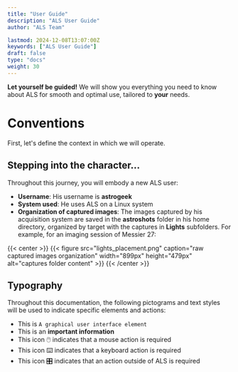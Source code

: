 ```yaml
---
title: "User Guide"
description: "ALS User Guide"
author: "ALS Team"

lastmod: 2024-12-08T13:07:00Z
keywords: ["ALS User Guide"]
draft: false
type: "docs"
weight: 30
---
```

**Let yourself be guided!** We will show you everything you need to know about ALS for smooth and optimal use, tailored to **your** needs.

# Conventions
First, let's define the context in which we will operate.

## Stepping into the character...

Throughout this journey, you will embody a new ALS user:
- **Username**: His username is **astrogeek**
- **System used**: He uses ALS on a Linux system
- **Organization of captured images**: The images captured by his acquisition system are saved in the **astroshots** folder in his home directory, organized by target with the captures in **Lights** subfolders. For example, for an imaging session of Messier 27:

{{< center >}}
{{< figure src="lights_placement.png" 
    caption="raw captured images organization" 
    width="899px" 
    height="479px" 
    alt="captures folder content" >}}
{{< /center >}}

## Typography

Throughout this documentation, the following pictograms and text styles will be used to indicate specific elements and actions:

- This is `A graphical user interface element`
- This is an **important information**
- This icon 🖱️ indicates that a mouse action is required
- This icon ⌨️ indicates that a keyboard action is required
- This icon 🎛️ indicates that an action outside of ALS is required
